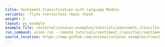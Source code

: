 ```yaml
---
title: Sentiment Classification with Language Models
variants: -flyte +serverless +byoc +byok
weight: 2
layout: py_example
example_file: /external/unionai-examples/tutorials/sentiment_classifier/sentiment_classifier.py
run_command: union run --remote tutorials/sentiment_classifier/sentiment_classifier.py main --model distilbert-base-uncased
source_location: https://www.github.com/unionai/unionai-examples/tree/main/tutorials/sentiment_classifier/sentiment_classifier.py
---
```

